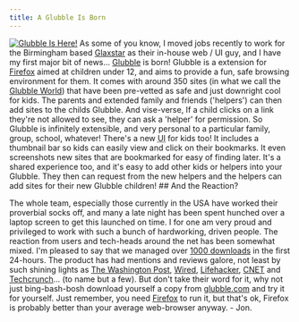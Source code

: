 ```yaml
---
title: A Glubble Is Born
---
```

[![Glubble Is Here!](http://farm2.static.flickr.com/1097/569296502_ae9fa8e9cf.jpg)](http://www.glubble.com "Visit Glubble.com") As some of you know, I moved jobs recently to work for the Birmingham based [Glaxstar](http://www.glaxstar.com) as their in-house web / UI guy, and I have my first major bit of news... [Glubble](http://www.glubble.com) is born! Glubble is a extension for [Firefox](http://www.mozilla.com) aimed at children under 12, and aims to provide a fun, safe browsing environment for them. It comes with around 350 sites (in what we call the [Glubble World](http://www.glubbleworld.com)) that have been pre-vetted as safe and just downright cool for kids. The parents and extended family and friends ('helpers') can then add sites to the childs Glubble. And vise-verse, If a child clicks on a link they're not allowed to see, they can ask a 'helper' for permission. So Glubble is infinitely extensible, and very personal to a particular family, group, school, whatever! There's a new <abbr title="User Interface">UI</abbr> for kids too! It includes a thumbnail bar so kids can easily view and click on their bookmarks. It even screenshots new sites that are bookmarked for easy of finding later. It's a shared experience too, and it's easy to add other kids or helpers into your Glubble. They then can request from the new helpers and the helpers can add sites for their new Glubble children! ## And the Reaction?

 The whole team, especially those currently in the USA have worked their proverbial socks off, and many a late night has been spent hunched over a laptop screen to get this launched on time. I for one am very proud and privileged to work with such a bunch of hardworking, driven people. The reaction from users and tech-heads around the net has been somewhat mixed. I'm pleased to say that we managed over [1000 downloads](http://blog.glubble.com/?p=13) in the first 24-hours. The product has had mentions and reviews galore, not least by such shining lights as [The Washington Post](http://blog.washingtonpost.com/securityfix/2007/06/glubble_the_web_in_a_kidfriend_1.html), [Wired](http://blog.wired.com/monkeybites/2007/06/glubble_the_kid.html), [Lifehacker](http://lifehacker.com/software/featured-firefox-extension/approve-sites-your-kid-visits-with-glubble-270139.php), [CNET](http://news.com.com/8301-10784_3-9731277-7.html?part=rss&subj=news&tag=2547-1001_3-0-5) and [Techcrunch](http://www.techcrunch.com/2007/06/18/glubble-makes-firefox-family-friendly/)... (to name but a few). But don't take their word for it, why not just bing-bash-bosh download yourself a copy from [glubble.com](http://www.glubble.com) and try it for yourself. Just remember, you need [Firefox](http://www.mozilla.com) to run it, but that's ok, Firefox is probably better than your average web-browser anyway. - Jon.